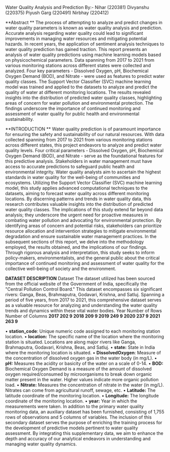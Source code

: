 Water Quality Analysis and Prediction 
By:-
Nihar  (220381) 
Divyanshu (220375) 
Piyush Garg (220491) 
Nirbhay (220412) 
 
  
**Abstract **
The process of attempting to analyze and predict  changes in water quality parameters is known 
as water quality analysis and prediction. Accurate analysis regarding water quality could lead 
to significant improvements in managing water resources and mitigating potential hazards. In 
recent years, the application of sentiment analysis techniques to water quality prediction has 
gained traction. This report presents an analysis of water quality predictions using machine 
learning models based on physicochemical parameters. Data spanning from 2017 to 2021 from 
various monitoring stations across different states were collected and analyzed. Four key 
parameters - Dissolved Oxygen, pH, Biochemical Oxygen Demand (BOD), and Nitrate - were 
used as features to predict water quality classes. The Support Vector Classifier (SVC) machine 
learning model was trained and applied to the datasets to analyze and predict the quality of 
water at different monitoring locations. The results revealed insights into the distribution of 
predicted water quality classes, highlighting areas of concern for water pollution and 
environmental protection. The findings underscore the importance of continued monitoring and 
assessment of water quality for public health and environmental sustainability. 
 
 
  
**INTRODUCTION **
Water quality prediction is of paramount importance for ensuring the safety and sustainability of our natural resources. With data collected spanning from 2017 to 2021 from various monitoring stations across different states, this project endeavors to analyze and predict water  quality levels. Four critical parameters - Dissolved Oxygen, pH, Biochemical Oxygen Demand (BOD), and Nitrate - serve as the foundational features for this predictive analysis. Stakeholders in water management must have access to accurate predictions to safeguard public health and environmental integrity. Water quality analysts aim to ascertain the highest standards in water quality for the well-being of communities and ecosystems. Utilizing the Support Vector Classifier (SVC) machine learning model, this study applies advanced computational techniques to the datasets, aiming to forecast water quality across different monitoring locations. By discerning patterns and trends in water quality data, this research contributes valuable insights into the distribution of predicted water quality classes. The implications of this study extend far beyond data analysis; they underscore the urgent need for proactive measures in combating water pollution and advocating for environmental protection. By identifying areas of concern and potential risks, stakeholders can prioritize resource allocation and intervention strategies to mitigate environmental degradation and ensure sustainable water management practices. In the subsequent sections of this report, we delve into the methodology employed, the results obtained, and the implications of our findings. Through rigorous analysis and interpretation, this study seeks to inform policy-makers, environmentalists, and the general public about the critical importance of continued monitoring and assessment of water quality for the collective 
well-being of society and the environment. 
 
 
**DATASET DESCRIPTION** 
 Dataset 
The dataset utilized has been sourced from the official website of the Government of India, specifically the "Central Pollution Control Board." This dataset encompasses six significant rivers: Ganga, Beas, Brahmaputra, Godavari, Krishna, and Satluj. Spanning a period of five years, from 2017 to 2021, this comprehensive dataset serves as a valuable resource for analyzing and understanding the water quality trends and dynamics within these vital water bodies. 
Year Number of Rows  Number of Columns 
**2017 202 9 
2018 209 9 
2019 249 9 
2020 237 9 
2021 263 9** 
 
• **station_code**: Unique numeric code assigned to each monitoring station location. 
• **location:** The specific name of the location where the monitoring station is situated. Locations are along major rivers like Ganga, Brahmaputra, Godavari, Krishna, Beas, and Satluj. 
• **state:** State in India where the monitoring location is situated. 
• **DissolvedOxygen**: Measure of the concentration of dissolved oxygen gas in the water body (in mg/L). 
• **pH:** Measures the acidity or basicity of the water on a scale of 0-14. 
• **BOD:** Biochemical Oxygen Demand is a measure of the amount of dissolved oxygen required/consumed by microorganisms to break down organic matter present in the water. Higher values indicate more organic pollution load. 
• **Nitrate:** Measures the concentration of nitrate in the water (in mg/L). Nitrates can come from agricultural runoff, sewage, etc. 
• **Latitude:** The latitude coordinate of the monitoring location. 
• **Longitude:** The longitude coordinate of the monitoring location. 
• **year:** Year in which the measurements were taken. 
In addition to the primary water quality monitoring data, an auxiliary dataset has been furnished, consisting of 1,755 rows of observations and 5 columns of variables. The inclusion of this secondary dataset serves the purpose of enriching the training process for the development of predictive models pertinent to water quality assessment. By integrating this supplementary data, we aim to enhance the depth and accuracy of our analytical endeavors in understanding and managing water quality dynamics. 
